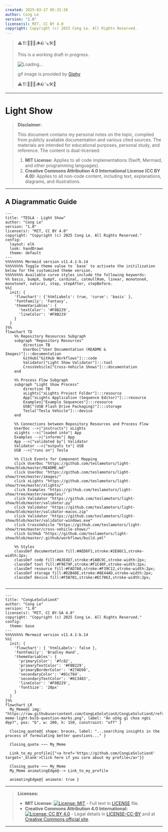 ```yaml
---
created: 2025-03-17 05:31:26
author: Cong Le
version: "1.0"
license(s): MIT, CC BY 4.0
copyright: Copyright (c) 2025 Cong Le. All Rights Reserved.
---
```




> ⚠️🏗️🚧🦺🧱🪵🪨🪚🛠️👷
> 
> This is a working draft in progress.
> 
> ![Loading...](https://media1.giphy.com/media/v1.Y2lkPTc5MGI3NjExc2VramZxc2tkMHJud2JhdjFsbWxobGlqODM0OHRtYXEyNzVzMWZocSZlcD12MV9pbnRlcm5hbF9naWZfYnlfaWQmY3Q9Zw/3oEjHO2DG5ecWNgJgs/giphy.gif)
> 
> gif image is provided by [Giphy](https://giphy.com)
> 
> ⚠️🏗️🚧🦺🧱🪵🪨🪚🛠️👷

----



# Light Show
> **Disclaimer:**
>
> This document contains my personal notes on the topic,
> compiled from publicly available documentation and various cited sources.
> The materials are intended for educational purposes, personal study, and reference.
> The content is dual-licensed:
> 1. **MIT License:** Applies to all code implementations (Swift, Mermaid, and other programming languages).
> 2. **Creative Commons Attribution 4.0 International License (CC BY 4.0):** Applies to all non-code content, including text, explanations, diagrams, and illustrations.
---


## A Diagrammatic Guide 


```mermaid
---
title: "TESLA - Light Show"
author: "Cong Le"
version: "1.0"
license(s): "MIT, CC BY 4.0"
copyright: "Copyright (c) 2025 Cong Le. All Rights Reserved."
config:
  layout: elk
  look: handDrawn
  theme: default
---
%%%%%%%% Mermaid version v11.4.1-b.14
%%%%%%%% Toggle theme value to `base` to activate the initilization below for the customized theme version.
%%%%%%%% Available curve styles include the following keywords:
%% basis, bumpX, bumpY, cardinal, catmullRom, linear, monotoneX, monotoneY, natural, step, stepAfter, stepBefore.
%%{
  init: {
    'flowchart': {'htmlLabels': true, 'curve': 'basis' },
    'fontFamily': 'Fantasy',
    'themeVariables': {
      'textColor': '#F8B229',
      'lineColor': '#F8B229'
    }
  }
}%%
flowchart TD
    %% Repository Resources Subgraph
    subgraph "Repository Resources"
        direction TB
        UserDoc["User Documentation (README & Images)"]:::documentation
        GitHub["GitHub Workflows"]:::code
        Validator["Light Show Validator"]:::tool
        CrossVehicle["Cross-Vehicle Shows"]:::documentation
    end

    %% Process Flow Subgraph
    subgraph "Light Show Process"
        direction TB
        xLights["xLights Project Folder"]:::resource
        App["xLights Application (Sequence Editor)"]:::resource
        Examples["Example Sequences"]:::resource
        USB["(USB Flash Drive Packaging)"]:::storage
        Tesla["Tesla Vehicle"]:::device
    end

    %% Connections between Repository Resources and Process Flow
    UserDoc -->|"instructs"| xLights
    xLights -->|"loaded into"| App
    Examples -->|"informs"| App
    App -->|"validated by"| Validator
    Validator -->|"outputs to"| USB
    USB -->|"runs on"| Tesla

    %% Click Events for Component Mapping
    click UserDoc "https://github.com/teslamotors/light-show/blob/master/README.md"
    click UserDoc "https://github.com/teslamotors/light-show/tree/master/images/"
    click xLights "https://github.com/teslamotors/light-show/tree/master/xlights/"
    click Examples "https://github.com/teslamotors/light-show/tree/master/examples/"
    click Validator "https://github.com/teslamotors/light-show/blob/master/validator.py"
    click Validator "https://github.com/teslamotors/light-show/blob/master/validator-macos.zip"
    click Validator "https://github.com/teslamotors/light-show/blob/master/validator-windows.exe"
    click CrossVehicle "https://github.com/teslamotors/light-show/tree/master/cross-vehicle-shows/"
    click GitHub "https://github.com/teslamotors/light-show/blob/master/.github/workflows/build.yml"

    %% Styles
    classDef documentation fill:#AED6F1,stroke:#2E86C1,stroke-width:2px;
    classDef code fill:#A3E4D7,stroke:#1ABC9C,stroke-width:2px;
    classDef tool fill:#F9E79F,stroke:#F1C40F,stroke-width:2px;
    classDef resource fill:#FAD7A0,stroke:#F39C12,stroke-width:2px;
    classDef storage fill:#D2B4DE,stroke:#8E44AD,stroke-width:2px;
    classDef device fill:#F5B7B1,stroke:#EC7063,stroke-width:2px;
    
```



---

<!-- 
```mermaid
%% Current Mermaid version
info
```  -->


```mermaid
---
title: "CongLeSolutionX"
author: "Cong Le"
version: "1.0"
license(s): "MIT, CC BY-SA 4.0"
copyright: "Copyright (c) 2025 Cong Le. All Rights Reserved."
config:
  theme: base
---
%%%%%%%% Mermaid version v11.4.1-b.14
%%{
  init: {
    'flowchart': { 'htmlLabels': false },
    'fontFamily': 'Bradley Hand',
    'themeVariables': {
      'primaryColor': '#fc82',
      'primaryTextColor': '#F8B229',
      'primaryBorderColor': '#27AE60',
      'secondaryColor': '#81c784',
      'secondaryTextColor': '#6C3483',
      'lineColor': '#F8B229',
      'fontSize': '20px'
    }
  }
}%%
flowchart LR
  My_Meme@{ img: "https://raw.githubusercontent.com/CongLeSolutionX/CongLeSolutionX/refs/heads/main/assets/images/My-meme-light-bulb-question-marks.png", label: "Ăn uống gì chưa ngừi đẹp?", pos: "b", w: 200, h: 150, constraint: "off" }

  Closing_quote@{ shape: braces, label: "...searching insights in the process of formulating better questions..." }

  Closing_quote ~~~ My_Meme
    
  Link_to_my_profile{{"<a href='https://github.com/CongLeSolutionX' target='_blank'>Click here if you care about my profile</a>"}}

  Closing_quote ~~~ My_Meme
  My_Meme animatingEdge@--> Link_to_my_profile
  
  animatingEdge@{ animate: true }

```

---
> **Licenses:**
>
> - **MIT License:**  [![License: MIT](https://img.shields.io/badge/License-MIT-yellow.svg)](LICENSE) - Full text in [LICENSE](LICENSE) file.
> - **Creative Commons Attribution 4.0 International:** [![License: CC BY 4.0](https://licensebuttons.net/l/by/4.0/88x31.png)](LICENSE-CC-BY) - Legal details in [LICENSE-CC-BY](LICENSE-CC-BY) and at [Creative Commons official site](http://creativecommons.org/licenses/by/4.0/).
> 
---
